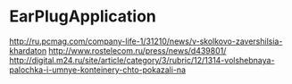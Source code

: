 # EarPlugApplication

http://ru.pcmag.com/company-life-1/31210/news/v-skolkovo-zavershilsia-khardaton
http://www.rostelecom.ru/press/news/d439801/
http://digital.m24.ru/site/article/category/3/rubric/12/1314-volshebnaya-palochka-i-umnye-konteinery-chto-pokazali-na

